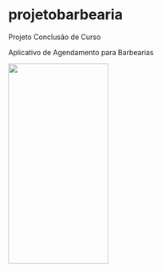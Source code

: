 # projetobarbearia
Projeto Conclusão de Curso

Aplicativo de Agendamento para Barbearias

<img src="https://i.imgur.com/TmGpnuC.jpg" width="200" height="400" />
